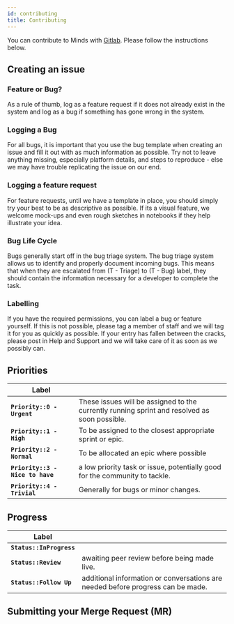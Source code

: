 ```yaml
---
id: contributing
title: Contributing
---
```


You can contribute to Minds with [Gitlab](https://gitlab.com/minds). Please follow the instructions below.

## Creating an issue

### Feature or Bug?

As a rule of thumb, log as a feature request if it does not already exist in the system and log as a bug if something has gone wrong in the system.

### Logging a Bug

For all bugs, it is important that you use the bug template when creating an issue and fill it out with as much information as possible. Try not to leave anything missing, especially platform details, and steps to reproduce - else we may have trouble replicating the issue on our end.

### Logging a feature request

For feature requests, until we have a template in place, you should simply try your best to be as descriptive as possible. If its a visual feature, we welcome mock-ups and even rough sketches in notebooks if they help illustrate your idea.

### Bug Life Cycle

Bugs generally start off in the bug triage system. The bug triage system allows us to identify and properly document incoming bugs. This means that when they are escalated from (T - Triage) to (T - Bug) label, they should contain the information necessary for a developer to complete the task.

### Labelling
If you have the required permissions, you can label a bug or feature yourself. If this is not possible, please tag a member of staff and we will tag it for you as quickly as possible. If your entry has fallen between the cracks, please post in Help and Support and we will take care of it as soon as we possibly can.

## Priorities

| Label |       |
| ----- | ----- |
| **`Priority::0 - Urgent`** | These issues will be assigned to the currently running sprint and resolved as soon possible. |
| **`Priority::1 - High`** | To be assigned to the closest appropriate sprint or epic. |
| **`Priority::2 - Normal`** | To be allocated an epic where possible |
| **`Priority::3 - Nice to have`** | a low priority task or issue, potentially good for the community to tackle. |
| **`Priority::4 - Trivial`** | Generally for bugs or minor changes. |

## Progress

| Label |       |
| ----- | ----- |
| **`Status::InProgress`** | |
| **`Status::Review`** | awaiting peer review before being made live. |
| **`Status::Follow Up`** | additional information or conversations are needed before progress can be made. |

## Submitting your Merge Request (MR)
